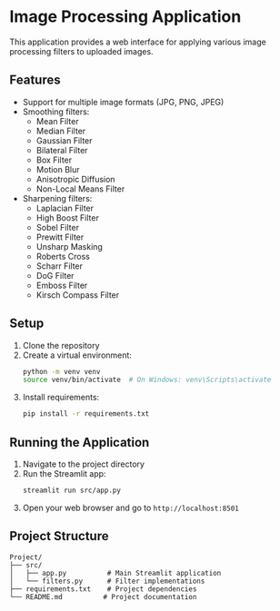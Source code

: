 # Image Processing Application

This application provides a web interface for applying various image processing filters to uploaded images.

## Features

- Support for multiple image formats (JPG, PNG, JPEG)
- Smoothing filters:
  - Mean Filter
  - Median Filter
  - Gaussian Filter
  - Bilateral Filter
  - Box Filter
  - Motion Blur
  - Anisotropic Diffusion
  - Non-Local Means Filter
- Sharpening filters:
  - Laplacian Filter
  - High Boost Filter
  - Sobel Filter
  - Prewitt Filter
  - Unsharp Masking
  - Roberts Cross
  - Scharr Filter
  - DoG Filter
  - Emboss Filter
  - Kirsch Compass Filter

## Setup

1. Clone the repository
2. Create a virtual environment:
   ```bash
   python -m venv venv
   source venv/bin/activate  # On Windows: venv\Scripts\activate
   ```
3. Install requirements:
   ```bash
   pip install -r requirements.txt
   ```

## Running the Application

1. Navigate to the project directory
2. Run the Streamlit app:
   ```bash
   streamlit run src/app.py
   ```
3. Open your web browser and go to `http://localhost:8501`

## Project Structure

```
Project/
├── src/
│   ├── app.py          # Main Streamlit application
│   └── filters.py      # Filter implementations
├── requirements.txt    # Project dependencies
└── README.md          # Project documentation
```
